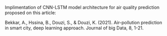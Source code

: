 Implimentation of CNN-LSTM model architecture for air quality prediction proposed on this article:

Bekkar, A., Hssina, B., Douzi, S., & Douzi, K. (2021). Air-pollution prediction in smart city, deep learning approach. Journal of big Data, 8, 1-21.
